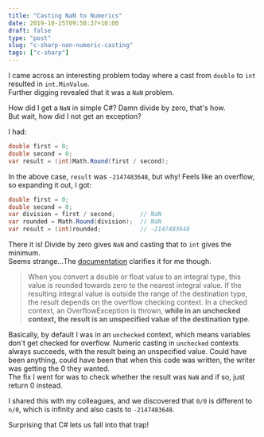```yaml
---
title: "Casting NaN to Numerics"
date: 2019-10-25T09:50:37+10:00
draft: false
type: "post"
slug: "c-sharp-nan-numeric-casting"
tags: ["c-sharp"]
---
```


I came across an interesting problem today where a cast from `double` to `int` resulted in `int.MinValue`.  
Further digging revealed that it was a `NaN` problem.  

How did I get a `NaN` in simple C#? Damn divide by zero, that's how.  
But wait, how did I not get an exception?  

I had:  

```c#
double first = 0;
double second = 0;
var result = (int)Math.Round(first / second);
```

In the above case, `result` was `-2147483648`, but why! Feels like an overflow, so expanding it out, I got:  

```c#
double first = 0;
double second = 0;
var division = first / second;       // NaN
var rounded = Math.Round(division);  // NaN
var result = (int)rounded;           // -2147483648
```

There it is! Divide by zero gives `NaN` and casting that to `int` gives the minimum.  
Seems strange...The [documentation](https://docs.microsoft.com/en-us/dotnet/csharp/language-reference/builtin-types/numeric-conversions#explicit-numeric-conversions) clarifies it for me though.

> When you convert a double or float value to an integral type, this value is rounded towards zero to the nearest integral value. If the resulting integral value is outside the range of the destination type, the result depends on the overflow checking context. In a checked context, an OverflowException is thrown, **while in an unchecked context, the result is an unspecified value of the destination type**.

Basically, by default I was in an `unchecked` context, which means variables don't get checked for overflow. Numeric casting in `unchecked` contexts always succeeds, with the result being an unspecified value. Could have been anything, could have been that when this code was written, the writer was getting the 0 they wanted.  
The fix I went for was to check whether the result was `NaN` and if so, just return 0 instead.  

I shared this with my colleagues, and we discovered that `0/0` is different to `n/0`, which is infinity and also casts to `-2147483648`.

Surprising that C# lets us fall into that trap!
